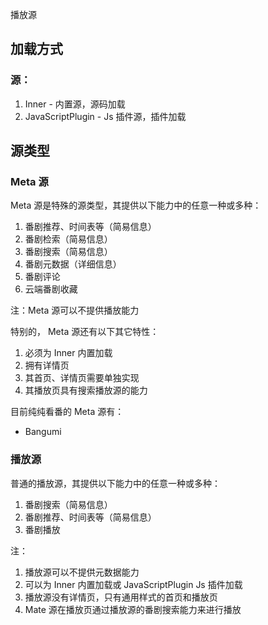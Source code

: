 播放源

## 加载方式

### 源：
1. Inner - 内置源，源码加载
2. JavaScriptPlugin - Js 插件源，插件加载


## 源类型

### Meta 源

Meta 源是特殊的源类型，其提供以下能力中的任意一种或多种：
1. 番剧推荐、时间表等（简易信息）
2. 番剧检索（简易信息）
3. 番剧搜索（简易信息）
4. 番剧元数据（详细信息）
5. 番剧评论
6. 云端番剧收藏

注：Meta 源可以不提供播放能力

特别的， Meta 源还有以下其它特性：
1. 必须为 Inner 内置加载
2. 拥有详情页
3. 其首页、详情页需要单独实现
4. 其播放页具有搜索播放源的能力

目前纯纯看番的 Meta 源有：
- Bangumi

### 播放源

普通的播放源，其提供以下能力中的任意一种或多种：
1. 番剧搜索（简易信息）
2. 番剧推荐、时间表等（简易信息）
3. 番剧播放

注：
1. 播放源可以不提供元数据能力
2. 可以为 Inner 内置加载或 JavaScriptPlugin Js 插件加载
3. 播放源没有详情页，只有通用样式的首页和播放页
4. Mate 源在播放页通过播放源的番剧搜索能力来进行播放


